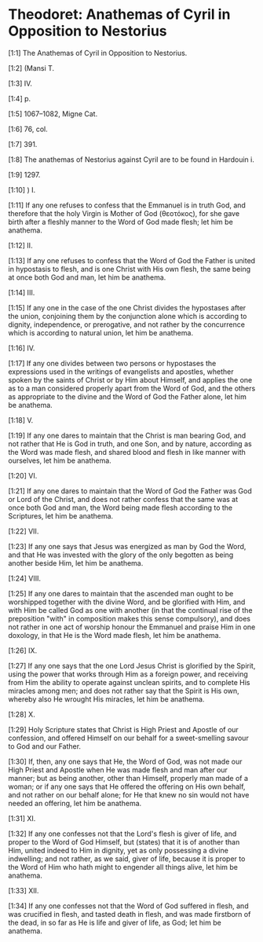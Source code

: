 # Theodoret: Anathemas of Cyril in Opposition to Nestorius

[1:1] The Anathemas of Cyril in Opposition to Nestorius.

[1:2] (Mansi T.

[1:3] IV.

[1:4] p.

[1:5] 1067–1082, Migne Cat.

[1:6] 76, col.

[1:7] 391.

[1:8] The anathemas of Nestorius against Cyril are to be found in Hardouin i.

[1:9] 1297.

[1:10] )  I.

[1:11] If any one refuses to confess that the Emmanuel is in truth God, and therefore that the holy Virgin is Mother of God (θεοτόκος), for she gave birth after a fleshly manner to the Word of God made flesh; let him be anathema.

[1:12] II.

[1:13] If any one refuses to confess that the Word of God the Father is united in hypostasis to flesh, and is one Christ with His own flesh, the same being at once both God and man, let him be anathema.

[1:14] III.

[1:15] If any one in the case of the one Christ divides the hypostases after the union, conjoining them by the conjunction alone which is according to dignity, independence, or prerogative, and not rather by the concurrence which is according to natural union, let him be anathema.

[1:16] IV.

[1:17] If any one divides between two persons or hypostases the expressions used in the writings of evangelists and apostles, whether spoken by the saints of Christ or by Him about Himself, and applies the one as to a man considered properly apart from the Word of God, and the others as appropriate to the divine and the Word of God the Father alone, let him be anathema.

[1:18] V.

[1:19] If any one dares to maintain that the Christ is man bearing God, and not rather that He is God in truth, and one Son, and by nature, according as the Word was made flesh, and shared blood and flesh in like manner with ourselves, let him be anathema.

[1:20] VI.

[1:21] If any one dares to maintain that the Word of God the Father was God or Lord of the Christ, and does not rather confess that the same was at once both God and man, the Word being made flesh according to the Scriptures, let him be anathema.

[1:22] VII.

[1:23] If any one says that Jesus was energized as man by God the Word, and that He was invested with the glory of the only begotten as being another beside Him, let him be anathema.

[1:24] VIII.

[1:25] If any one dares to maintain that the ascended man ought to be worshipped together with the divine Word, and be glorified with Him, and with Him be called God as one with another (in that the continual rise of the preposition "with" in composition makes this sense compulsory), and does not rather in one act of worship honour the Emmanuel and praise Him in one doxology, in that He is the Word made flesh, let him be anathema.

[1:26] IX.

[1:27] If any one says that the one Lord Jesus Christ is glorified by the Spirit, using the power that works through Him as a foreign power, and receiving from Him the ability to operate against unclean spirits, and to complete His miracles among men; and does not rather say that the Spirit is His own, whereby also He wrought His miracles, let him be anathema.

[1:28] X.

[1:29] Holy Scripture states that Christ is High Priest and Apostle of our confession, and offered Himself on our behalf for a sweet-smelling savour to God and our Father.

[1:30] If, then, any one says that He, the Word of God, was not made our High Priest and Apostle when He was made flesh and man after our manner; but as being another, other than Himself, properly man made of a woman; or if any one says that He offered the offering on His own behalf, and not rather on our behalf alone; for He that knew no sin would not have needed an offering, let him be anathema.

[1:31] XI.

[1:32] If any one confesses not that the Lord's flesh is giver of life, and proper to the Word of God Himself, but (states) that it is of another than Him, united indeed to Him in dignity, yet as only possessing a divine indwelling; and not rather, as we said, giver of life, because it is proper to the Word of Him who hath might to engender all things alive, let him be anathema.

[1:33] XII.

[1:34] If any one confesses not that the Word of God suffered in flesh, and was crucified in flesh, and tasted death in flesh, and was made firstborn of the dead, in so far as He is life and giver of life, as God; let him be anathema.

